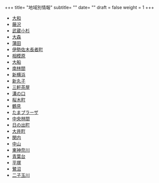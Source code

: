 +++
title= "地域別情報"
subtitle= ""
date= ""
draft = false
weight = 1
+++
- [大和](/post/yamato/)
- [藤沢](/post/fujisawa/)
- [武蔵小杉](/post/musashikosugi/)
- [大森](/post/omori/)
- [蒲田](/post/kamata/)
- [伊勢佐木長者町](/post/isesakityoja/)
- [相模原](/post/sagamihara/)
- [大船](/post/ofuna/)
- [南林間](/post/minamirinkan/)
- [新横浜](/post/shinyokohama/)
- [新丸子](/post/shinmaruko/)
- [三軒茶屋](/post/sangenchaya/)
- [溝の口](/post/mizonoguchi/)
- [桜木町](/post/sakuragicho/)
- [鶴見](/post/tsurumi/)
- [たまプラーザ](/post/tamaplaza/)
- [中央林間](/post/chuorinkan/)
- [日の出町](/post/hinodecho/)
- [大井町](/post/oimachi/)
- [関内](/post/kannai/)
- [中山](/post/nakayama/)
- [東神奈川](/post/higashikanagawa/)
- [青葉台](/post/aobadai/)
- [平塚](/post/hiratsuka/)
- [鷺沼](/post/saginuma/)
- [二子玉川](/post/futakotamagawa/)

